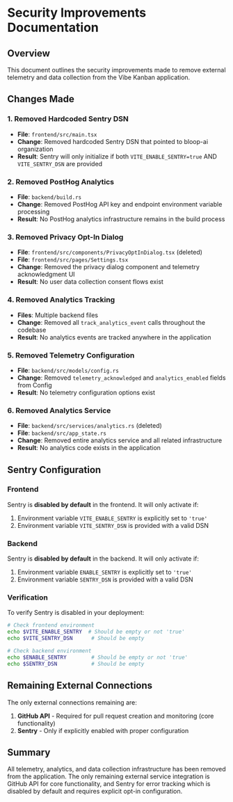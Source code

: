 # Security Improvements Documentation

## Overview
This document outlines the security improvements made to remove external telemetry and data collection from the Vibe Kanban application.

## Changes Made

### 1. Removed Hardcoded Sentry DSN
- **File**: `frontend/src/main.tsx`
- **Change**: Removed hardcoded Sentry DSN that pointed to bloop-ai organization
- **Result**: Sentry will only initialize if both `VITE_ENABLE_SENTRY=true` AND `VITE_SENTRY_DSN` are provided

### 2. Removed PostHog Analytics
- **File**: `backend/build.rs`
- **Change**: Removed PostHog API key and endpoint environment variable processing
- **Result**: No PostHog analytics infrastructure remains in the build process

### 3. Removed Privacy Opt-In Dialog
- **File**: `frontend/src/components/PrivacyOptInDialog.tsx` (deleted)
- **File**: `frontend/src/pages/Settings.tsx`
- **Change**: Removed the privacy dialog component and telemetry acknowledgment UI
- **Result**: No user data collection consent flows exist

### 4. Removed Analytics Tracking
- **Files**: Multiple backend files
- **Change**: Removed all `track_analytics_event` calls throughout the codebase
- **Result**: No analytics events are tracked anywhere in the application

### 5. Removed Telemetry Configuration
- **File**: `backend/src/models/config.rs`
- **Change**: Removed `telemetry_acknowledged` and `analytics_enabled` fields from Config
- **Result**: No telemetry configuration options exist

### 6. Removed Analytics Service
- **File**: `backend/src/services/analytics.rs` (deleted)
- **File**: `backend/src/app_state.rs`
- **Change**: Removed entire analytics service and all related infrastructure
- **Result**: No analytics code exists in the application

## Sentry Configuration

### Frontend
Sentry is **disabled by default** in the frontend. It will only activate if:
1. Environment variable `VITE_ENABLE_SENTRY` is explicitly set to `'true'`
2. Environment variable `VITE_SENTRY_DSN` is provided with a valid DSN

### Backend
Sentry is **disabled by default** in the backend. It will only activate if:
1. Environment variable `ENABLE_SENTRY` is explicitly set to `'true'`
2. Environment variable `SENTRY_DSN` is provided with a valid DSN

### Verification
To verify Sentry is disabled in your deployment:
```bash
# Check frontend environment
echo $VITE_ENABLE_SENTRY  # Should be empty or not 'true'
echo $VITE_SENTRY_DSN      # Should be empty

# Check backend environment
echo $ENABLE_SENTRY        # Should be empty or not 'true'
echo $SENTRY_DSN           # Should be empty
```

## Remaining External Connections

The only external connections remaining are:
1. **GitHub API** - Required for pull request creation and monitoring (core functionality)
2. **Sentry** - Only if explicitly enabled with proper configuration

## Summary

All telemetry, analytics, and data collection infrastructure has been removed from the application. The only remaining external service integration is GitHub API for core functionality, and Sentry for error tracking which is disabled by default and requires explicit opt-in configuration.